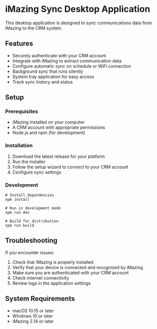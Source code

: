 
# iMazing Sync Desktop Application

This desktop application is designed to sync communications data from iMazing to the CRM system.

## Features

- Securely authenticate with your CRM account
- Integrate with iMazing to extract communication data
- Configure automatic sync on schedule or WiFi connection
- Background sync that runs silently
- System tray application for easy access
- Track sync history and status

## Setup

### Prerequisites

- iMazing installed on your computer
- A CRM account with appropriate permissions
- Node.js and npm (for development)

### Installation

1. Download the latest release for your platform
2. Run the installer
3. Follow the setup wizard to connect to your CRM account
4. Configure sync settings

### Development

```
# Install dependencies
npm install

# Run in development mode
npm run dev

# Build for distribution
npm run build
```

## Troubleshooting

If you encounter issues:

1. Check that iMazing is properly installed
2. Verify that your device is connected and recognized by iMazing
3. Make sure you are authenticated with your CRM account
4. Check internet connectivity
5. Review logs in the application settings

## System Requirements

- macOS 10.15 or later
- Windows 10 or later
- iMazing 2.14 or later
